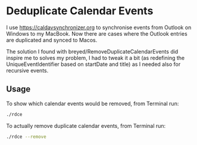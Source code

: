 # Deduplicate Calendar Events

I use https://caldavsynchronizer.org to synchronise events from Outlook on Windows to my MacBook. Now there are cases where the Outlook entries are duplicated and synced to Macos. 

The solution I found with breyed/RemoveDuplicateCalendarEvents did inspire me to solves my problem, I had to tweak it a bit (as redefining the UniqueEventIdentifier based on startDate and title) as I needed also for recursive events. 

## Usage

To show which calendar events would be removed, from Terminal run:

``` zsh
./rdce
```

To actually remove duplicate calendar events, from Terminal run:

``` zsh
./rdce --remove
```
